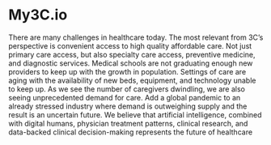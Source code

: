 # My3C.io
There are many challenges in healthcare today. The most relevant from 3C’s perspective is convenient access to high quality affordable care. Not just primary care access, but also specialty care access, preventive medicine, and diagnostic services.  Medical schools are not graduating enough new providers to keep up with the growth in population. Settings of care are aging with the availability of new beds, equipment, and technology unable to keep up. As we see the number of caregivers dwindling, we are also seeing unprecedented demand for care.  Add a global pandemic to an already stressed industry where demand is outweighing supply and the result is an uncertain future.    We believe that artificial intelligence, combined with digital humans, physician treatment patterns, clinical research, and data-backed clinical decision-making represents the future of healthcare
